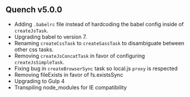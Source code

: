 ## Quench v5.0.0

- Adding `.babelrc` file instead of hardcoding the babel config inside of `createJsTask`.
- Upgrading babel to version 7.
- Renaming `createCssTask` to `createSassTask` to disambiguate between other css tasks.
- Removing `createJsConcatTask` in favor of configuring `createJsSimpleTask`.
- Fixing bug in `createBrowserSync` task so local.js `proxy` is respected
- Removing fileExists in favor of fs.existsSync
- Upgrading to Gulp 4
- Transpiling node_modules for IE compatibility
